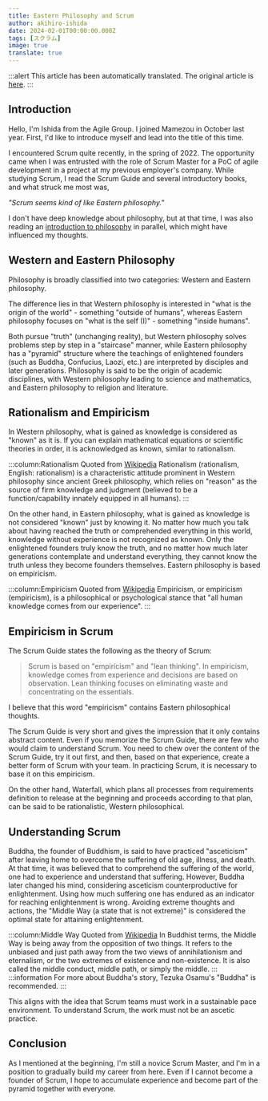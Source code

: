 ```yaml
---
title: Eastern Philosophy and Scrum
author: akihiro-ishida
date: 2024-02-01T00:00:00.000Z
tags: [スクラム]
image: true
translate: true
---
```


:::alert
This article has been automatically translated.
The original article is [here](https://developer.mamezou-tech.com/blogs/2024/02/01/eastern-philosophy-scrum/).
:::



## Introduction

Hello, I'm Ishida from the Agile Group. I joined Mamezou in October last year. First, I'd like to introduce myself and lead into the title of this time.

I encountered Scrum quite recently, in the spring of 2022. The opportunity came when I was entrusted with the role of Scrum Master for a PoC of agile development in a project at my previous employer's company. While studying Scrum, I read the Scrum Guide and several introductory books, and what struck me most was,

*"Scrum seems kind of like Eastern philosophy."*

I don't have deep knowledge about philosophy, but at that time, I was also reading an [introduction to philosophy](https://www.amazon.co.jp/dp/4309414818/) in parallel, which might have influenced my thoughts.

## Western and Eastern Philosophy
Philosophy is broadly classified into two categories: Western and Eastern philosophy.

The difference lies in that Western philosophy is interested in "what is the origin of the world" - something "outside of humans", whereas Eastern philosophy focuses on "what is the self (I)" - something "inside humans".

Both pursue "truth" (unchanging reality), but Western philosophy solves problems step by step in a "staircase" manner, while Eastern philosophy has a "pyramid" structure where the teachings of enlightened founders (such as Buddha, Confucius, Laozi, etc.) are interpreted by disciples and later generations. Philosophy is said to be the origin of academic disciplines, with Western philosophy leading to science and mathematics, and Eastern philosophy to religion and literature.

## Rationalism and Empiricism
In Western philosophy, what is gained as knowledge is considered as "known" as it is. If you can explain mathematical equations or scientific theories in order, it is acknowledged as known, similar to rationalism.

:::column:Rationalism
Quoted from [Wikipedia](https://ja.wikipedia.org/wiki/%E7%90%86%E6%80%A7%E4%B8%BB%E7%BE%A9)
Rationalism (rationalism, English: rationalism) is a characteristic attitude prominent in Western philosophy since ancient Greek philosophy, which relies on "reason" as the source of firm knowledge and judgment (believed to be a function/capability innately equipped in all humans).
:::

On the other hand, in Eastern philosophy, what is gained as knowledge is not considered "known" just by knowing it. No matter how much you talk about having reached the truth or comprehended everything in this world, knowledge without experience is not recognized as known. Only the enlightened founders truly know the truth, and no matter how much later generations contemplate and understand everything, they cannot know the truth unless they become founders themselves. Eastern philosophy is based on empiricism.

:::column:Empiricism
Quoted from [Wikipedia](https://ja.wikipedia.org/wiki/%E7%B5%8C%E9%A8%93%E8%AB%96)
Empiricism, or empiricism (empiricism), is a philosophical or psychological stance that "all human knowledge comes from our experience".
:::

## Empiricism in Scrum
The Scrum Guide states the following as the theory of Scrum:

> Scrum is based on "empiricism" and "lean thinking". In empiricism, knowledge comes from experience and decisions are based on observation. Lean thinking focuses on eliminating waste and concentrating on the essentials.

I believe that this word "empiricism" contains Eastern philosophical thoughts.

The Scrum Guide is very short and gives the impression that it only contains abstract content. Even if you memorize the Scrum Guide, there are few who would claim to understand Scrum.
You need to chew over the content of the Scrum Guide, try it out first, and then, based on that experience, create a better form of Scrum with your team. In practicing Scrum, it is necessary to base it on this empiricism.

On the other hand, Waterfall, which plans all processes from requirements definition to release at the beginning and proceeds according to that plan, can be said to be rationalistic, Western philosophical.

## Understanding Scrum
Buddha, the founder of Buddhism, is said to have practiced "asceticism" after leaving home to overcome the suffering of old age, illness, and death. At that time, it was believed that to comprehend the suffering of the world, one had to experience and understand that suffering.
However, Buddha later changed his mind, considering asceticism counterproductive for enlightenment. Using how much suffering one has endured as an indicator for reaching enlightenment is wrong. Avoiding extreme thoughts and actions, the "Middle Way (a state that is not extreme)" is considered the optimal state for attaining enlightenment.

:::column:Middle Way
Quoted from [Wikipedia](https://ja.wikipedia.org/wiki/%E4%B8%AD%E9%81%93)
In Buddhist terms, the Middle Way is being away from the opposition of two things. It refers to the unbiased and just path away from the two views of annihilationism and eternalism, or the two extremes of existence and non-existence. It is also called the middle conduct, middle path, or simply the middle.
:::
:::information
For more about Buddha's story, Tezuka Osamu's "Buddha" is recommended.
:::

This aligns with the idea that Scrum teams must work in a sustainable pace environment. To understand Scrum, the work must not be an ascetic practice.

## Conclusion
As I mentioned at the beginning, I'm still a novice Scrum Master, and I'm in a position to gradually build my career from here. Even if I cannot become a founder of Scrum, I hope to accumulate experience and become part of the pyramid together with everyone.
